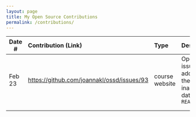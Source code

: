 ```yaml
---
layout: page
title: My Open Source Contributions
permalink: /contributions/
---
```


<!--
Type of the contribution should be "Wikipedia edit", "OpenStreet Map feature", "Documentation", "Course website", "Blog",
"Browser Add-on", etc.

The description should include a brief summary of what you did.

The link should bring us to a public page that shows your contribution. 

Replace the first row with your own contribution. 

-->





| Date #       | Contribution (Link)  | Type  | Description |
|---|:---|:---|:---|
| Feb 23   | <https://github.com/joannakl/ossd/issues/93>  | course website    |   Opened an issue addressing the inaccurate date in `README.md`  |
|     |     |     |      |
|     |     |     |      |
